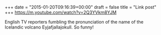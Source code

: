 +++
date = "2015-01-20T09:16:39+00:00"
draft = false
title = "Link post"
+++
https://m.youtube.com/watch?v=2Q3YVkm8YJM

English TV reporters fumbling the pronunciation of the name of the Icelandic volcano Eyjafjallajokull. So funny!
